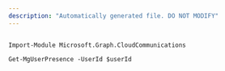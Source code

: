 ```yaml
---
description: "Automatically generated file. DO NOT MODIFY"
---
```


```powershellv2

Import-Module Microsoft.Graph.CloudCommunications

Get-MgUserPresence -UserId $userId

```